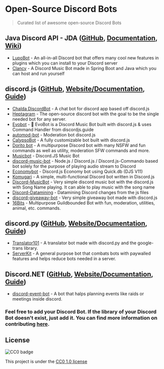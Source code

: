 # Open-Source Discord Bots

> Curated list of awesome open-source Discord Bots

## Java Discord API - JDA ([GitHub](https://github.com/DV8FromTheWorld/JDA), [Documentation](https://ci.dv8tion.net/job/JDA/javadoc/index.html), [Wiki](https://github.com/DV8FromTheWorld/JDA/wiki))

* [LupoBot](https://github.com/LupoBot/LupoBot) - An all-in-all Discord bot that offers many cool new features in plugins which you can install to your Discord server
* [Clancy](https://github.com/brendonmiranda/clancy) - A Discord Music Bot made in Spring Boot and Java which you can host and run yourself


## discord.js ([GitHub](https://github.com/discordjs/discord.js), [Website/Documentation](https://discord.js.org/#/), [Guide](https://discordjs.guide/))

* [Chalda DiscordBot](https://github.com/chalda/DiscordBot) - A chat bot for discord app based off discord.js
* [Heptagram](https://github.com/Heptagram-Bot/Heptagram) - The open-source discord bot with the goal to be the single needed bot for any server.
* [Evobot](https://github.com/eritislami/evobot) - 🤖 EvoBot is a Discord Music Bot built with discord.js & uses Command Handler from discordjs.guide
* [automod-bot](https://github.com/Khanmanan/automod-bot) - Moderation bot discord.js
* [CalypsoBot](https://github.com/sabattle/CalypsoBot) - A fully customizable bot built with discord.js
* [Dorito bot](https://github.com/Aaronidk/Dorito-bot-discord.js) - A multipurpose Discord bot with many NSFW and fun commands as well as utility, moderation SFW commands and more.
* [Musicbot](https://github.com/developerCodex/musicbot) - Discord.JS Music Bot
* [discord-music-bot](https://github.com/mindaugaskasp/discord-music-bot) - Node.js / Discord.js / Discord.js-Commando based bot solely for the purpose of playing audio stream to Discord 
* [Economybot](https://github.com/chxlls/economybot) - Discord.js Economy bot using Quick.db (DJS V11)
* [Komugari](https://github.com/Mitorisia/Komugari) - A simple, multi-functional Discord bot written in Discord.js
* [Discord-MusicBot](https://github.com/SudhanPlayz/Discord-MusicBot) - Very simple discord music bot with the discord.js with Song Name playing. It can able to play music with the song name 
* [Discord-Datamining](https://github.com/Discord-Datamining/Discord-Datamining) - Datamining Discord changes from the js files
* [discord-giveaway-bot](https://github.com/fekt/discord-giveaway-bot) - Very simple giveaway bot made with discord.js
* [16Bits](https://github.com/pixdevgithub/16Bits) - Multipurpose Guildbounded Bot with fun, moderation, utilities, animal, etc. commands.

## discord.py ([GitHub](https://github.com/Rapptz/discord.py), [Website/Documentation](https://discordpy.readthedocs.io/en/stable/), [Guide](https://discordpy.readthedocs.io/en/stable/api.html))
* [Translator101](https://github.com/JohanSanSebastian/Translator101) - A translator bot made with discord.py and the google-trans library.
* [ServerKit](https://github.com/BugGlitchy64/ServerKit) - A general purpose bot that combats bots with paywalled features and helps reduce bots needed in a server.

## Discord.NET ([GitHub](https://github.com/discord-net/Discord.Net), [Website/Documentation](https://docs.stillu.cc/index.html), [Guide](https://docs.stillu.cc/guides/introduction/intro.html))
* [discord-event-bot](https://github.com/Kreisverkehr/discord-event-bot) - A bot that halps planning events like raids or meetings inside discord.

### Feel free to add your Discord Bot. If the library of your Discord Bot doesn't exist, just add it. You can find more information on contributing [here](https://github.com/gillesheinesch/opensource-discordbots/blob/master/CONTRIBUTING.md).

## License

![CC0 badge](https://upload.wikimedia.org/wikipedia/commons/f/f9/CC-Zero-badge.svg)

This project is under the [CC0 1.0 license](https://creativecommons.org/publicdomain/zero/1.0/)
